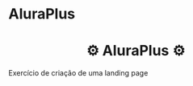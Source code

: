 # AluraPlus

<h1 align="center">&#9881; AluraPlus &#9881;</h1>

Exercício de criação de uma landing page 